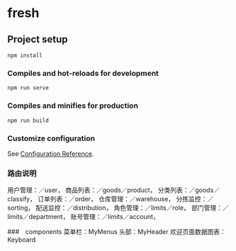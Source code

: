 # fresh

## Project setup

```
npm install
```

### Compiles and hot-reloads for development

```
npm run serve
```

### Compiles and minifies for production

```
npm run build
```

### Customize configuration

See [Configuration Reference](https://cli.vuejs.org/config/).

### 路由说明

用户管理：／user，
商品列表：／goods／product，
分类列表：／goods／classify，
订单列表：／order，
仓库管理：／warehouse，
分拣监控：／sorting，
配送监控：／distribution，
角色管理：／limits／role，
部门管理：／limits／department，
账号管理：／limits／account，

###　components
菜单栏：MyMenus
头部：MyHeader
欢迎页面数据图表：Keyboard